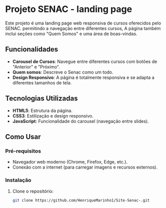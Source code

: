 # Projeto SENAC - landing page

Este projeto é uma landing page web responsiva de cursos oferecidos pelo SENAC. permitindo a navegação entre diferentes cursos, A página também inclui seções como "Quem Somos" e uma área de boas-vindas.

## Funcionalidades

- **Carousel de Cursos**: Navegue entre diferentes cursos com botões de "Anterior" e "Próximo".
- **Quem somos**: Descreve o Senac como um todo.
- **Design Responsivo**: A página é totalmente responsiva e se adapta a diferentes tamanhos de tela.

## Tecnologias Utilizadas

- **HTML5**: Estrutura da página.
- **CSS3**: Estilização e design responsivo.
- **JavaScript**: Funcionalidade do carousel (navegação entre slides).

## Como Usar

### Pré-requisitos

- Navegador web moderno (Chrome, Firefox, Edge, etc.).
- Conexão com a internet (para carregar imagens e recursos externos).

### Instalação

1. Clone o repositório:
   ```bash
   git clone https://github.com/HenriqueMarinho1/Site-Senac-.git